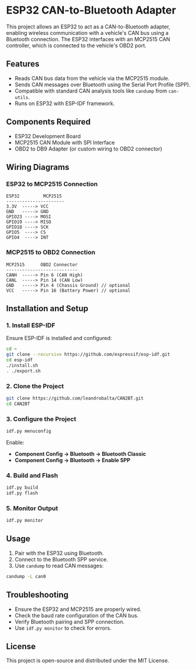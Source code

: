 # ESP32 CAN-to-Bluetooth Adapter

This project allows an ESP32 to act as a CAN-to-Bluetooth adapter, enabling wireless communication with a vehicle's CAN bus using a Bluetooth connection. The ESP32 interfaces with an MCP2515 CAN controller, which is connected to the vehicle's OBD2 port.

## Features

- Reads CAN bus data from the vehicle via the MCP2515 module.
- Sends CAN messages over Bluetooth using the Serial Port Profile (SPP).
- Compatible with standard CAN analysis tools like `candump` from `can-utils`.
- Runs on ESP32 with ESP-IDF framework.

## Components Required

- ESP32 Development Board
- MCP2515 CAN Module with SPI Interface
- OBD2 to DB9 Adapter (or custom wiring to OBD2 connector)

## Wiring Diagrams

### ESP32 to MCP2515 Connection

```
ESP32         MCP2515
----------------------
3.3V  -----> VCC
GND   -----> GND
GPIO23 ----> MOSI
GPIO19 ----> MISO
GPIO18 ----> SCK
GPIO5  ----> CS
GPIO4  ----> INT
```

### MCP2515 to OBD2 Connection

```
MCP2515      OBD2 Connector
---------------------------
CANH  -----> Pin 6 (CAN High)
CANL  -----> Pin 14 (CAN Low)
GND   -----> Pin 4 (Chassis Ground) // optional
VCC   -----> Pin 16 (Battery Power) // optional
```

## Installation and Setup

### 1. Install ESP-IDF

Ensure ESP-IDF is installed and configured:

```sh
cd ~
git clone --recursive https://github.com/espressif/esp-idf.git
cd esp-idf
./install.sh
. ./export.sh
```

### 2. Clone the Project

```sh
git clone https://github.com/leandrobalta/CAN2BT.git
cd CAN2BT
```

### 3. Configure the Project

```sh
idf.py menuconfig
```

Enable:

- **Component Config → Bluetooth → Bluetooth Classic**
- **Component Config → Bluetooth → Enable SPP**

### 4. Build and Flash

```sh
idf.py build
idf.py flash
```

### 5. Monitor Output

```sh
idf.py monitor
```

## Usage

1. Pair with the ESP32 using Bluetooth.
2. Connect to the Bluetooth SPP service.
3. Use `candump` to read CAN messages:

```sh
candump -L can0
```

## Troubleshooting

- Ensure the ESP32 and MCP2515 are properly wired.
- Check the baud rate configuration of the CAN bus.
- Verify Bluetooth pairing and SPP connection.
- Use `idf.py monitor` to check for errors.

## License

This project is open-source and distributed under the MIT License.

